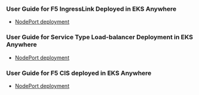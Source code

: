 ### User Guide for F5 IngressLink Deployed in EKS Anywhere

* [NodePort deployment](https://github.com/f5devcentral/f5-cis-docs/blob/main/user_guides/eks-anywhere/ingresslink/README.md)

### User Guide for Service Type Load-balancer Deployment in EKS Anywhere

* [NodePort deployment](https://github.com/f5devcentral/f5-cis-docs/blob/main/user_guides/eks-anywhere/servicetypelb/README.md)

### User Guide for F5 CIS deployed in EKS Anywhere

* [NodePort deployment](https://github.com/f5devcentral/f5-cis-docs/blob/main/user_guides/eks-anywhere/nodeport/README.md)